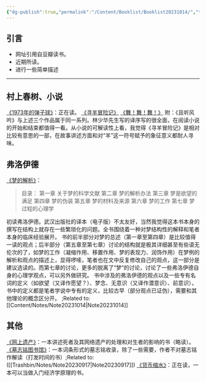 ```yaml
---
{"dg-publish":true,"permalink":"/Content/Booklist/Booklist20231014/","title":"书单|230923","created":"","updated":""}
---
```


## 引言
- 网址引用自豆瓣读书。
- 近期所读。
- 进行一些简单描述
---
## 村上春树、小说
[《1973年的弹子球》](https://book.douban.com/subject/3168460/)：正在读。
[《寻羊冒险记》](https://book.douban.com/subject/36344436/)
[《舞！舞！舞！》](https://book.douban.com/subject/30144094/)
附：《且听风吟》与上述三个作品属于同一系列。林少华先生写的译序写的很全面，在阅读小说的开始和结束都值得一看。从小说的可解读性上看，我觉得《寻羊冒险记》是相对比较有意思的一部，在故事讲述方面和对“羊”这一符号赋予的象征意义都耐人寻味。
## 弗洛伊德
[《梦的解析》](https://book.douban.com/subject/20506631/)：

> 目录：
> 第一章 关于梦的科学文献
> 第二章 梦的解析办法
> 第三章 梦是欲望的满足
> 第四章 梦的伪装
> 第五章 梦的材料及来源
> 第六章 梦的工作
> 第七章 梦过程的心理学

初读弗洛伊德。武汉出版社的译本（电子版）不太友好，当然我觉得这本书本身的撰写在结构上就存在一些繁琐化的问题。全书围绕着一种对梦结构性的解释和笔者本身的临床经验展开。
书的前半部分对梦的总述（第一章至第四章）是比较值得一读的观点；后半部分（第五章至第七章）讨论的结构就是极其详细甚至有些语无伦次的了，如梦的工作（凝缩作用、移置作用、梦的表现力、润饰作用）在梦例的解析和观点的描述上，显得啰嗦，笔者也在文中反复修改自己的观点，这一部分是建议选读的。而第七章的讨论，更多的脱离了“梦”的讨论，讨论了一些弗洛伊德自身的心理学观点，可以另外做研究。
书中涉及的弗洛伊德的观点以及一些专有名词的定义（如欲望（又译作愿望？）、梦念、无意识（又译作潜意识）、前意识），书中的定义都是笔者学说中专有的定义，比较古早（部分观点已证伪），需要和其他理论的概念区分开。
;Related to:[[Content/Notes/Note20231014\|Note20231014]]
## 其他
[《网上遗产》](https://book.douban.com/subject/34995584/)：一本讲述死者及其网络遗产的处理和对生者的影响的书（略读）。
[《墓志铭图书馆》](https://book.douban.com/subject/34461222/)：一本词条形式的墓志铭收录，除了一些需要，作者不对墓志铭作解读（打发时间的书）;Related to: ([[Trashbin/Notes/Note20230917\|Note20230917]])
[《货币缩水》](https://book.douban.com/subject/35894446/)：正在读，一本可以当做入门经济学原理的书。